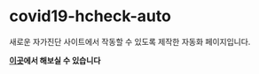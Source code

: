 # covid19-hcheck-auto
새로운 자가진단 사이트에서 작동할 수 있도록 제작한 자동화 페이지입니다.

**[이곳](https://hcs.trinets.xyz)에서 해보실 수 있습니다**
